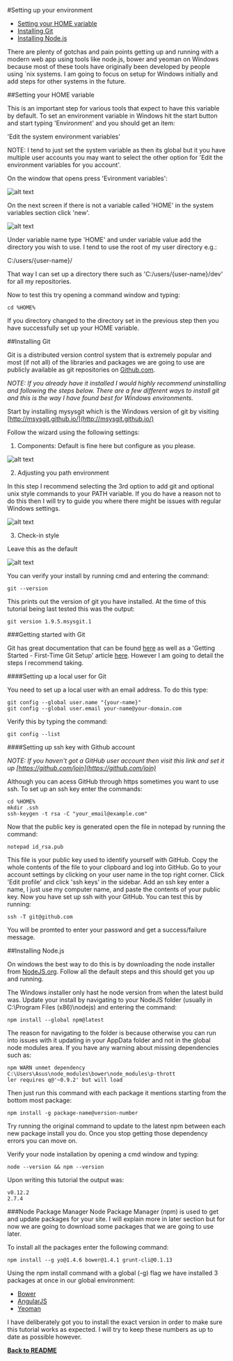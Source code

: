 #Setting up your environment

- [Setting your HOME variable](#setting-your-home-variable)
- [Installing Git](#installing-git)
- [Installing Node.js](#installing-nodejs)

There are plenty of gotchas and pain points getting up and running with a modern web app using tools like node.js, bower and yeoman on Windows because most of these tools have originally been developed by people using `nix systems. I am going to focus on setup for Windows initially and add steps for other systems in the future.

##Setting your HOME variable

This is an important step for various tools that expect to have this variable by default. To set an environment variable in Windows hit the start button and start typing 'Environment' and you should get an item:

'Edit the system environment variables'

NOTE: I tend to just set the system variable as then its global but it you have multiple user accounts you may want to select the other option for 'Edit the environment variables for you account'.

On the window that opens press 'Evironment variables':

![alt text](tutorial/images/EnvironmentVariable1.jpg "Environment Variable Screenshot initial screen")

On the next screen if there is not a variable called 'HOME' in the system variables section click 'new'.

![alt text](tutorial/images/EnvironmentVariable2.jpg "Environment Variable Screenshot Add New")

Under variable name type 'HOME' and under variable value add the directory you wish to use. I tend to use the root of my user directory e.g.:

C:/users/{user-name}/

That way I can set up a directory there such as 'C:/users/{user-name}/dev' for all my repositories.

Now to test this try opening a command window and typing:

``` Batchfile
cd %HOME%
```

If you directory changed to the directory set in the previous step then you have successfully set up your HOME variable.

##Installing Git

Git is a distributed version control system that is extremely popular and most (if not all) of the libraries and packages we are going to use are publicly available as git repositories on [Github.com](https://github.com).

*NOTE: If you already have it installed I would highly recommend uninstalling and following the steps below. There are a few different ways to install git and this is the way I have found best for Windows environments.*

Start by installing mysysgit which is the Windows version of git by visiting [http://msysgit.github.io/](http://msysgit.github.io/)

Follow the wizard using the following settings:

1. Components:
Default is fine here but configure as you please.

![alt text](tutorial/images/GitSetupStep1.jpg "Git setup step 1")

2. Adjusting you path environment

In this step I recommend selecting the 3rd option to add git and optional unix style commands to your PATH variable. If you do have a reason not to do this then I will try to guide you where there might be issues with regular Windows settings.

![alt text](tutorial/images/GitSetupStep2.jpg "Git setup step 2")

3. Check-in style

Leave this as the default

![alt text](tutorial/images/GitSetupStep3.jpg "Git setup step 3")


You can verify your install by running cmd and entering the command:

```Batchfile
git --version
```

This prints out the version of git you have installed. At the time of this tutorial being last tested this was the output:

```Batchfile
git version 1.9.5.msysgit.1
```

###Getting started with Git

Git has great documentation that can be found [here](http://git-scm.com/doc) as well as a 'Getting Started - First-Time Git Setup'  article [here](http://git-scm.com/book/en/v2/Getting-Started-First-Time-Git-Setup). However I am going to detail the steps I recommend taking.

####Setting up a local user for Git

You need to set up a local user with an email address. To do this type:

```
git config --global user.name "{your-name}"
git config --global user.email your-name@your-domain.com
```

Verify this by typing the command:

```
git config --list
```

####Setting up ssh key with Github account

*NOTE: If you haven't got a GitHub user account then visit this link and set it up [https://github.com/join](https://github.com/join)*

Although you can acess GitHub through https sometimes you want to use ssh. To set up an ssh key enter the commands:

```
cd %HOME%
mkdir .ssh
ssh-keygen -t rsa -C "your_email@example.com"
```

Now that the public key is generated open the file in notepad by running the command:

```
notepad id_rsa.pub
```

This file is your public key used to identify yourself with GitHub. Copy the whole contents of the file to your clipboard and log into GitHub. Go to your account settings by clicking on your user name in the top right corner. Click 'Edit profile' and click 'ssh keys' in the sidebar. Add an ssh key enter a name, I just use my computer name, and paste the contents of your public key. Now you have set up ssh with your GitHub. You can test this by running:

```
ssh -T git@github.com
```

You will be promted to enter your password and get a success/failure message.

##Installing Node.js

On windows the best way to do this is by downloading the node installer from [NodeJS.org](https://nodejs.org/). Follow all the default steps and this should get you up and running.

The Windows installer only hast he node version from when the latest build was. Update your install by navigating to your
NodeJS folder (usually in C:\Program Files (x86)\nodejs) and entering the command:

```
npm install --global npm@latest
```

The reason for navigating to the folder is because otherwise you can run into issues with it updating in your AppData folder and not in the global node modules area. If you have any warning about missing dependencies such as:

```
npm WARN unmet dependency C:\Users\Asus\node_modules\bower\node_modules\p-thrott
ler requires q@'~0.9.2' but will load
```

Then just run this command with each package it mentions starting from the bottom most package:

```
npm install -g package-name@version-number
```

Try running the original command to update to the latest npm between each new package install you do. Once you stop getting those dependency errors you can move on.

Verify your node installation by opening a cmd window and typing:

```
node --version && npm --version
```

Upon writing this tutorial the output was:
```
v0.12.2
2.7.4
```



###Node Package Manager
Node Package Manager (npm) is used to get and update packages for your site. I will explain more in later section but for now we are going to download some packages that we are going to use later.

To install all the packages enter the following command:

```
npm install --g yo@1.4.6 bower@1.4.1 grunt-cli@0.1.13
```

Using the npm install command with a global (-g) flag we have installed 3 packages at once in our global environment:

- [Bower](http://bower.io)
- [AngularJS](http://angularjs.org)
- [Yeoman](http://yeoman.io)

I have deliberately got you to install the exact version in order to make sure this tutorial works as expected. I will try to keep these numbers as up to date as possible however.

**[Back to README](README.md)**
